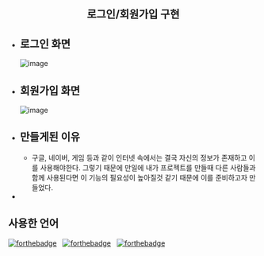 <h2 style="text-align: center; text-">로그인/회원가입 구현</h2>

- 로그인 화면 
    ---
    ![image](https://github.com/wkdtldn/Piano/assets/136140859/7cdcf517-67e0-45ef-8b30-77f8680c6b8f)
- 회원가입 화면
    ---
    ![image](https://github.com/wkdtldn/Piano/assets/136140859/09367643-db25-4eb9-ba07-a67d93eceffa)

- 만들게된 이유
    ---
    - 구글, 네이버, 게임 등과 같이 인터넷 속에서는 결국 자신의 정보가 존재하고 이를 사용해야한다. 그렇기 때문에 만일에 내가 프로젝트를 만들때 다른 사람들과 함께 사용된다면 이 기능의 필요성이 높아질것 같기 때문에 이를 준비하고자 만들었다.

-
## 사용한 언어
 [![forthebadge](https://forthebadge.com/images/badges/made-with-vue.svg)](https://forthebadge.com) &nbsp;
    [![forthebadge](https://forthebadge.com/images/badges/made-with-javascript.svg)](https://forthebadge.com) &nbsp;
    [![forthebadge](https://forthebadge.com/images/badges/made-with-python.svg)](https://forthebadge.com) &nbsp; 
